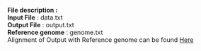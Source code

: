 **File description :** <br />
**Input File** : data.txt <br />
**Output File** : output.txt <br />
**Reference genome** : genome.txt <br />
Alignment of Output with Reference genome can be found [Here](https://www.ebi.ac.uk/Tools/services/web/toolresult.ebi?jobId=emboss_stretcher-I20190512-215718-0919-12487889-p2m)<br />
 
